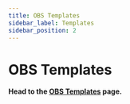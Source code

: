 ```yaml
---
title: OBS Templates
sidebar_label: Templates
sidebar_position: 2
---
```


# OBS Templates

**Head to the [OBS Templates](/coach-resources/content-production/obs-templates/) page.**
